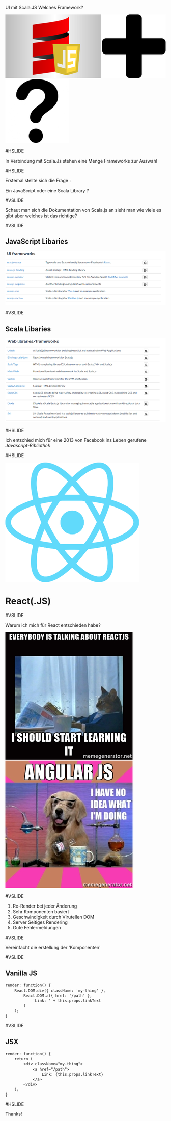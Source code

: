 UI mit Scala.JS
Welches Framework? 

<img src="http://raw.githubusercontent.com/ernstbe/Technology-presentation/add-presentation/images/scala-js.png" />
<img src="http://raw.githubusercontent.com/ernstbe/Technology-presentation/add-presentation/images/add.png" width="200" />
<img src="http://raw.githubusercontent.com/ernstbe/Technology-presentation/add-presentation/images/fragezeichen.png" width="200" />


#HSLIDE

In Verbindung mit Scala.Js stehen eine Menge Frameworks zur Auswahl

#HSLIDE
 
 Erstemal stellte sich die Frage :
  
  Ein JavaScript oder eine Scala Library ? 

#VSLIDE
 
 Schaut man sich die Dokumentation von Scala.js an sieht man wie viele es gibt aber welches ist das richtige?
 
#VSLIDE
 
 <h2>JavaScript Libaries</h2> 
 
 ![JSFrameworks](https://raw.githubusercontent.com/ernstbe/Technology-presentation/add-presentation/images/jsUiFrameworks.png)
 
#VSLIDE

 <h2>Scala Libaries</h2>
 
 ![ScalaFrameworks](https://raw.githubusercontent.com/ernstbe/Technology-presentation/add-presentation/images/scalaFrameworks.png) 

#HSLIDE

Ich entschied mich für eine 2013 von Facebook ins Leben gerufene <i>Javascript-Bibliothek</i>

#HSLIDE

<img src="http://raw.githubusercontent.com/ernstbe/Technology-presentation/add-presentation/images/react-logo-colored.png" width="420"/>

<h1>React(.JS)</h1>

#VSLIDE

Warum ich mich für React entschieden habe?

<img src="http://raw.githubusercontent.com/ernstbe/Technology-presentation/add-presentation/images/reactJS.jpg" />
<img src="http://raw.githubusercontent.com/ernstbe/Technology-presentation/add-presentation/images/noAngular.jpg" />

#VSLIDE 

<ol>
    <li> Re-Render bei jeder Änderung </li>
    <li> Sehr Komponenten basiert </li>
    <li> Geschwindigkeit durch Virutellen DOM</li>
    <li> Server Seitiges Rendering</li>
    <li> Gute Fehlermeldungen</li>
</ol>

#VSLIDE

<JSX />
Vereinfacht die erstellung der 'Komponenten'

#VSLIDE

<h2>Vanilla JS</h2>

```
render: function() {
    React.DOM.div({ className: 'my-thing' },
        React.DOM.a({ href: '/path' },
            'Link: ' + this.props.linkText
        )
    );
}
```

#VSLIDE

<h2>JSX</h2>

```
render: function() {
    return (
        <div className="my-thing">
            <a href="/path">
                Link: {this.props.linkText}
            </a>
        </div>
    );
}
```




#HSLIDE

Thanks!
